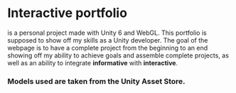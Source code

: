 # Interactive portfolio
is a personal project made with Unity 6 and WebGL.
This portfolio is supposed to show off my skills as a Unity developer. 
The goal of the webpage is to have a complete project from the beginning to an end showing off my ability to achieve goals and assemble complete projects, as well as an ability to integrate **informative** with **interactive**.

### Models used are taken from the Unity Asset Store.
